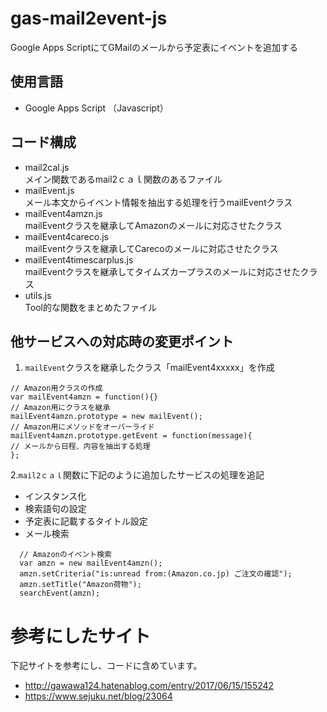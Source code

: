 # gas-mail2event-js
Google Apps ScriptにてGMailのメールから予定表にイベントを追加する

## 使用言語
- Google Apps Script （Javascript）

## コード構成
- mail2cal.js  
メイン関数であるmail2ｃａｌ関数のあるファイル
- mailEvent.js  
メール本文からイベント情報を抽出する処理を行うmailEventクラス
- mailEvent4amzn.js  
mailEventクラスを継承してAmazonのメールに対応させたクラス
- mailEvent4careco.js  
mailEventクラスを継承してCarecoのメールに対応させたクラス
- mailEvent4timescarplus.js  
mailEventクラスを継承してタイムズカープラスのメールに対応させたクラス
- utils.js  
Tool的な関数をまとめたファイル

## 他サービスへの対応時の変更ポイント
1. `mailEvent`クラスを継承したクラス「mailEvent4xxxxx」を作成
```
// Amazon用クラスの作成
var mailEvent4amzn = function(){}
// Amazon用にクラスを継承
mailEvent4amzn.prototype = new mailEvent();
// Amazon用にメソッドをオーバーライド
mailEvent4amzn.prototype.getEvent = function(message){
// メールから日程、内容を抽出する処理
};
```
2.`mail2ｃａｌ`関数に下記のように追加したサービスの処理を追記  
- インスタンス化
- 検索語句の設定
- 予定表に記載するタイトル設定
- メール検索
```
  // Amazonのイベント検索
  var amzn = new mailEvent4amzn();
  amzn.setCriteria("is:unread from:(Amazon.co.jp) ご注文の確認");
  amzn.setTitle("Amazon荷物");
  searchEvent(amzn);
```

# 参考にしたサイト  
下記サイトを参考にし、コードに含めています。  
- http://gawawa124.hatenablog.com/entry/2017/06/15/155242
- https://www.sejuku.net/blog/23064
